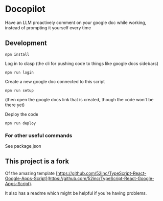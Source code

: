 # Docopilot

Have an LLM proactively comment on your google doc while working, instead of prompting it yourself every time

## Development

```shell
npm install
```

Log in to clasp (the cli for pushing code to things like google docs sidebars)

```shell
npm run login
```

Create a new google doc connected to this script

```shell
npm run setup
```

(then open the google docs link that is created, though the code won't be there yet)

Deploy the code

```shell
npm run deploy
```

### For other useful commands

See package.json

## This project is a fork

Of the amazing template [https://github.com/52inc/TypeScript-React-Google-Apps-Script](https://github.com/52inc/TypeScript-React-Google-Apps-Script).

It also has a readme which might be helpful if you're having problems.
